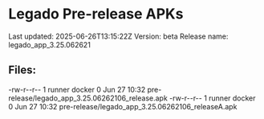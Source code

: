 # Legado Pre-release APKs
Last updated: 2025-06-26T13:15:22Z
Version: beta
Release name: legado_app_3.25.062621
## Files:
-rw-r--r-- 1 runner docker 0 Jun 27 10:32 pre-release/legado_app_3.25.06262106_release.apk
-rw-r--r-- 1 runner docker 0 Jun 27 10:32 pre-release/legado_app_3.25.06262106_releaseA.apk
